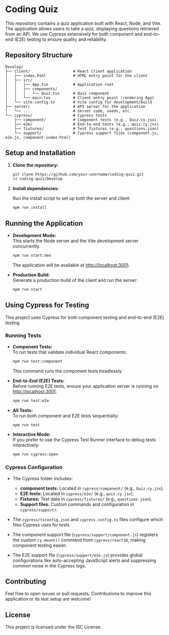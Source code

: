 # Coding Quiz

This repository contains a quiz application built with React, Node, and Vite. The application allows users to take a quiz, displaying questions retrieved from an API. We use Cypress extensively for both component and end-to-end (E2E) testing to ensure quality and reliability.

## Repository Structure

```
Develop/
├── client/                   # React client application
│   ├── index.html            # HTML entry point for the client
│   ├── src/
│   │   ├── App.tsx           # Application root
│   │   ├── components/
│   │   │   └── Quiz.tsx      # Quiz component
│   │   └── main.tsx          # Client entry point (rendering App)
│   └── vite.config.ts        # Vite config for development/build
├── server/                   # API server for the application
│   └── ...                   # Server code, seeds, etc.
└── cypress/                  # Cypress tests
    ├── component/            # Component tests (e.g., Quiz.cy.jsx)
    ├── e2e/                  # End-to-end tests (e.g., quiz.cy.jsx)
    ├── fixtures/             # Test fixtures (e.g., questions.json)
    └── support/              # Cypress support files (component.js, e2e.js, component-index.html)
```

## Setup and Installation

1. **Clone the repository:**

   ```bash
   git clone https://github.com/your-username/coding-quiz.git
   cd coding-quiz/Develop
   ```

2. **Install dependencies:**

   Run the install script to set up both the server and client:

   ```bash
   npm run install
   ```

## Running the Application

- **Development Mode:**  
  This starts the Node server and the Vite development server concurrently.

  ```bash
  npm run start:dev
  ```

  The application will be available at [http://localhost:3001](http://localhost:3001).

- **Production Build:**  
  Generate a production build of the client and run the server:

  ```bash
  npm run start
  ```

## Using Cypress for Testing

This project uses Cypress for both component testing and end-to-end (E2E) testing.

### Running Tests

- **Component Tests:**  
  To run tests that validate individual React components:

  ```bash
  npm run test:component
  ```

  This command runs the component tests headlessly.

- **End-to-End (E2E) Tests:**  
  Before running E2E tests, ensure your application server is running on [http://localhost:3001](http://localhost:3001).

  ```bash
  npm run test:e2e
  ```

- **All Tests:**  
  To run both component and E2E tests sequentially:

  ```bash
  npm run test
  ```

- **Interactive Mode:**  
  If you prefer to use the Cypress Test Runner interface to debug tests interactively:

  ```bash
  npm run cypress:open
  ```

### Cypress Configuration

- The Cypress folder includes:
  - **component tests:** Located in `cypress/component/` (e.g., `Quiz.cy.jsx`).
  - **E2E tests:** Located in `cypress/e2e/` (e.g., `quiz.cy.jsx`).
  - **Fixtures:** Test data in `cypress/fixtures/` (e.g., `questions.json`).
  - **Support files:** Custom commands and configuration in `cypress/support/`.

- The `cypress/tsconfig.json` and `cypress.config.ts` files configure which files Cypress uses for tests.

- The component support file (`cypress/support/component.js`) registers the custom `cy.mount()` command from `cypress/react18`, making component testing easier.

- The E2E support file (`cypress/support/e2e.js`) provides global configurations like auto-accepting JavaScript alerts and suppressing common noise in the Cypress logs.

## Contributing

Feel free to open issues or pull requests. Contributions to improve this application or its test setup are welcome!

## License

This project is licensed under the ISC License.
